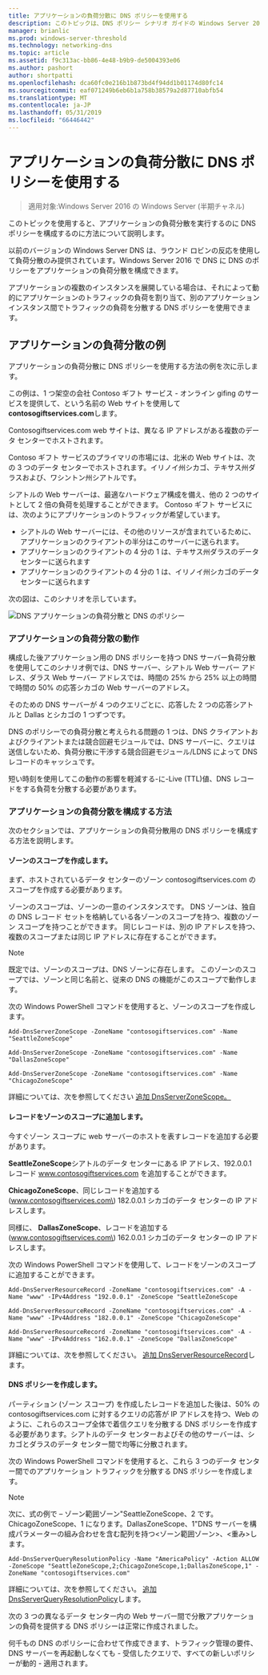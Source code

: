 ```yaml
---
title: アプリケーションの負荷分散に DNS ポリシーを使用する
description: このトピックは、DNS ポリシー シナリオ ガイドの Windows Server 2016 の一部です。
manager: brianlic
ms.prod: windows-server-threshold
ms.technology: networking-dns
ms.topic: article
ms.assetid: f9c313ac-bb86-4e48-b9b9-de5004393e06
ms.author: pashort
author: shortpatti
ms.openlocfilehash: dca60fc0e216b1b873bd4f94dd1b01174d80fc14
ms.sourcegitcommit: eaf071249b6eb6b1a758b38579a2d87710abfb54
ms.translationtype: MT
ms.contentlocale: ja-JP
ms.lasthandoff: 05/31/2019
ms.locfileid: "66446442"
---
```

# <a name="use-dns-policy-for-application-load-balancing"></a>アプリケーションの負荷分散に DNS ポリシーを使用する

>適用対象:Windows Server 2016 の Windows Server (半期チャネル)

このトピックを使用すると、アプリケーションの負荷分散を実行するのに DNS ポリシーを構成するのに方法について説明します。

以前のバージョンの Windows Server DNS は、ラウンド ロビンの反応を使用して負荷分散のみ提供されています。Windows Server 2016 で DNS に DNS のポリシーをアプリケーションの負荷分散を構成できます。

アプリケーションの複数のインスタンスを展開している場合は、それによって動的にアプリケーションのトラフィックの負荷を割り当て、別のアプリケーション インスタンス間でトラフィックの負荷を分散する DNS ポリシーを使用できます。

## <a name="example-of-application-load-balancing"></a>アプリケーションの負荷分散の例

アプリケーションの負荷分散に DNS ポリシーを使用する方法の例を次に示します。

この例は、1 つ架空の会社 Contoso ギフト サービス - オンライン gifing のサービスを提供して、という名前の Web サイトを使用して**contosogiftservices.com**します。

Contosogiftservices.com web サイトは、異なる IP アドレスがある複数のデータ センターでホストされます。

Contoso ギフト サービスのプライマリの市場には、北米の Web サイトは、次の 3 つのデータ センターでホストされます。イリノイ州シカゴ、テキサス州ダラスおよび、ワシントン州シアトルです。

シアトルの Web サーバーは、最適なハードウェア構成を備え、他の 2 つのサイトとして 2 倍の負荷を処理することができます。 Contoso ギフト サービスには、次のようにアプリケーションのトラフィックが希望しています。

- シアトルの Web サーバーには、その他のリソースが含まれているために、アプリケーションのクライアントの半分はこのサーバーに送られます。
- アプリケーションのクライアントの 4 分の 1 は、テキサス州ダラスのデータ センターに送られます
- アプリケーションのクライアントの 4 分の 1 は、イリノイ州シカゴのデータ センターに送られます

次の図は、このシナリオを示しています。

![DNS アプリケーションの負荷分散と DNS のポリシー](../../media/Dns-App-Lb/dns-app-lb.jpg)


### <a name="how-application-load-balancing-works"></a>アプリケーションの負荷分散の動作

構成した後アプリケーション用の DNS ポリシーを持つ DNS サーバー負荷分散を使用してこのシナリオ例では、DNS サーバー、シアトル Web サーバー アドレス、ダラス Web サーバー アドレスでは、時間の 25% から 25% 以上の時間で時間の 50% の応答シカゴの Web サーバーのアドレス。

そのための DNS サーバーが 4 つのクエリごとに、応答した 2 つの応答シアトルと Dallas とシカゴの 1 つずつです。

DNS のポリシーでの負荷分散と考えられる問題の 1 つは、DNS クライアントおよびクライアントまたは競合回避モジュールでは、DNS サーバーに、クエリは送信しないため、負荷分散に干渉する競合回避モジュール/LDNS によって DNS レコードのキャッシュです。

短い時刻を使用してこの動作の影響を軽減する\-に\-Live \(TTL\)値、DNS レコードをする負荷を分散する必要があります。

### <a name="how-to-configure-application-load-balancing"></a>アプリケーションの負荷分散を構成する方法

次のセクションでは、アプリケーションの負荷分散用の DNS ポリシーを構成する方法を説明します。

#### <a name="create-the-zone-scopes"></a>ゾーンのスコープを作成します。

まず、ホストされているデータ センターのゾーン contosogiftservices.com のスコープを作成する必要があります。

ゾーンのスコープは、ゾーンの一意のインスタンスです。 DNS ゾーンは、独自の DNS レコード セットを格納している各ゾーンのスコープを持つ、複数のゾーン スコープを持つことができます。 同じレコードは、別の IP アドレスを持つ、複数のスコープまたは同じ IP アドレスに存在することができます。

>[!NOTE]
>既定では、ゾーンのスコープは、DNS ゾーンに存在します。 このゾーンのスコープでは、ゾーンと同じ名前と、従来の DNS の機能がこのスコープで動作します。

次の Windows PowerShell コマンドを使用すると、ゾーンのスコープを作成します。
    
    Add-DnsServerZoneScope -ZoneName "contosogiftservices.com" -Name "SeattleZoneScope"
    
    Add-DnsServerZoneScope -ZoneName "contosogiftservices.com" -Name "DallasZoneScope"
    
    Add-DnsServerZoneScope -ZoneName "contosogiftservices.com" -Name "ChicagoZoneScope"

詳細については、次を参照してください [追加 DnsServerZoneScope。](https://docs.microsoft.com/powershell/module/dnsserver/add-dnsserverzonescope?view=win10-ps)

#### <a name="bkmk_records"></a>レコードをゾーンのスコープに追加します。

今すぐゾーン スコープに web サーバーのホストを表すレコードを追加する必要があります。

**SeattleZoneScope**シアトルのデータ センターにある IP アドレス、192.0.0.1 レコード www.contosogiftservices.com を追加することができます。

**ChicagoZoneScope**、同じレコードを追加する\(www.contosogiftservices.com\) 182.0.0.1 シカゴのデータ センターの IP アドレスします。

同様に、 **DallasZoneScope**、レコードを追加する\(www.contosogiftservices.com\) 162.0.0.1 シカゴのデータ センターの IP アドレスします。

次の Windows PowerShell コマンドを使用して、レコードをゾーンのスコープに追加することができます。
    
    Add-DnsServerResourceRecord -ZoneName "contosogiftservices.com" -A -Name "www" -IPv4Address "192.0.0.1" -ZoneScope "SeattleZoneScope
    
    Add-DnsServerResourceRecord -ZoneName "contosogiftservices.com" -A -Name "www" -IPv4Address "182.0.0.1" -ZoneScope "ChicagoZoneScope"
    
    Add-DnsServerResourceRecord -ZoneName "contosogiftservices.com" -A -Name "www" -IPv4Address "162.0.0.1" -ZoneScope "DallasZoneScope"
    

詳細については、次を参照してください。 [追加 DnsServerResourceRecord](https://docs.microsoft.com/powershell/module/dnsserver/add-dnsserverresourcerecord?view=win10-ps)します。

#### <a name="bkmk_policies"></a>DNS ポリシーを作成します。

パーティション (ゾーン スコープ) を作成したレコードを追加した後は、50% の contosogiftservices.com に対するクエリの応答が IP アドレスを持つ、Web のように、これらのスコープ全体で着信クエリを分散する DNS ポリシーを作成する必要があります。シアトルのデータ センターおよびその他のサーバーは、シカゴとダラスのデータ センター間で均等に分散されます。

次の Windows PowerShell コマンドを使用すると、これら 3 つのデータ センター間でのアプリケーション トラフィックを分散する DNS ポリシーを作成します。

>[!NOTE]
>次に、式の例で – ゾーン範囲ゾーン"SeattleZoneScope、2 です。ChicagoZoneScope、1 になります。DallasZoneScope、1"DNS サーバーを構成パラメーターの組み合わせを含む配列を持つ\<ゾーン範囲ゾーン\>、\<重み\>します。
    
    Add-DnsServerQueryResolutionPolicy -Name "AmericaPolicy" -Action ALLOW -ZoneScope "SeattleZoneScope,2;ChicagoZoneScope,1;DallasZoneScope,1" -ZoneName "contosogiftservices.com"
    

詳細については、次を参照してください。 [追加 DnsServerQueryResolutionPolicy](https://docs.microsoft.com/powershell/module/dnsserver/add-dnsserverqueryresolutionpolicy?view=win10-ps)します。  

次の 3 つの異なるデータ センター内の Web サーバー間で分散アプリケーションの負荷を提供する DNS ポリシーは正常に作成されました。

何千もの DNS のポリシーに合わせて作成できます、トラフィック管理の要件、DNS サーバーを再起動しなくても - 受信したクエリで、すべての新しいポリシーが動的 - 適用されます。
